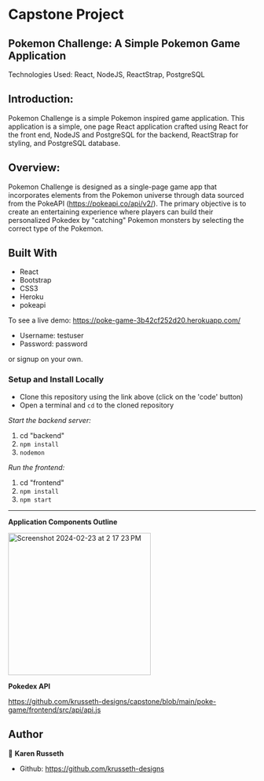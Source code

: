 # Capstone Project 

## Pokemon Challenge: A Simple Pokemon Game Application  ##
Technologies Used: React, NodeJS, ReactStrap, PostgreSQL

## Introduction:
Pokemon Challenge is a simple Pokemon inspired game application. This application is a simple, one page React application crafted using React for the front end, NodeJS and PostgreSQL for the backend, ReactStrap for styling, and PostgreSQL database.

## Overview:
Pokemon Challenge is designed as a single-page game app that incorporates elements from the Pokemon universe through data sourced from the PokeAPI (https://pokeapi.co/api/v2/). The primary objective is to create an entertaining experience where players can build their personalized Pokedex by "catching" Pokemon monsters by selecting the correct type of the Pokemon. 

## Built With

- React
- Bootstrap
- CSS3
- Heroku
- pokeapi

To see a live demo: https://poke-game-3b42cf252d20.herokuapp.com/
* Username: testuser
* Password: password

or signup on your own. 


### Setup and Install Locally

- Clone this repository using the link above (click on the 'code' button)
- Open a terminal and `cd` to the cloned repository

*Start the backend server:*
1. cd "backend"
2. `npm install`
3. `nodemon`

*Run the frontend:*
1. cd "frontend"
2. `npm install`
3. `npm start`

------------------------------------------------------------

**Application Components Outline** 


<img width="290" alt="Screenshot 2024-02-23 at 2 17 23 PM" src="https://github.com/krusseth-designs/capstone/assets/66326669/9ca2e996-57f5-4457-af7b-865035be5018">


**Pokedex API**

https://github.com/krusseth-designs/capstone/blob/main/poke-game/frontend/src/api/api.js


## Author

👤  **Karen Russeth** 
- Github: https://github.com/krusseth-designs


